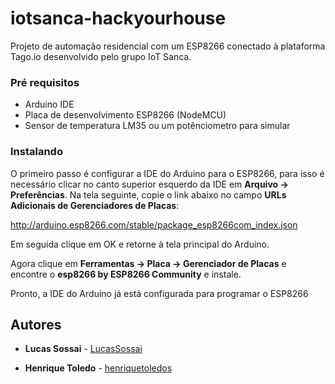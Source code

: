 # iotsanca-hackyourhouse
Projeto de automação residencial com um ESP8266 conectado à plataforma Tago.io desenvolvido pelo grupo IoT Sanca.

### Pré requisitos

* Arduino IDE
* Placa de desenvolvimento ESP8266 (NodeMCU)
* Sensor de temperatura LM35 ou um potênciometro para simular


### Instalando

O primeiro passo é configurar a IDE do Arduino para o ESP8266, para isso é necessário clicar no canto superior esquerdo da IDE em **Arquivo -> Preferências**. Na tela seguinte, copie o link abaixo no campo **URLs Adicionais de Gerenciadores de Placas**:

http://arduino.esp8266.com/stable/package_esp8266com_index.json

Em seguida clique em OK e retorne à tela principal do Arduino.

Agora clique em **Ferramentas -> Placa -> Gerenciador de Placas** e encontre o **esp8266 by ESP8266 Community** e instale.

Pronto, a IDE do Arduino já está configurada para programar o ESP8266


## Autores

* **Lucas Sossai** - [LucasSossai](https://github.com/LucasSossai)

* **Henrique Toledo** - [henriquetoledos](https://github.com/henriquetoledos)



